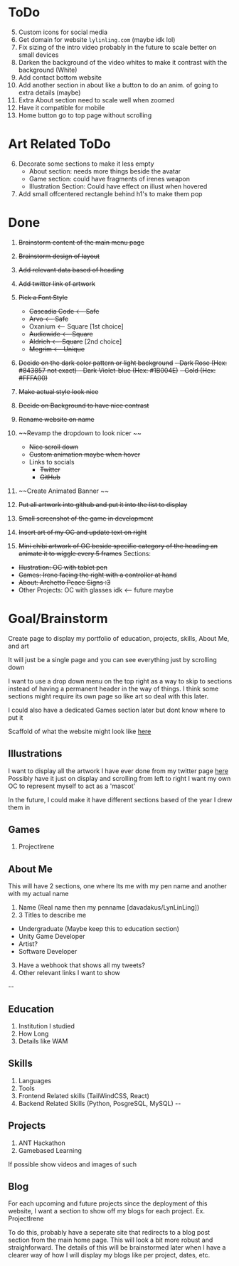 # ToDo
5. Custom icons for social media
11. Get domain for website `lylinling.com` (maybe idk lol)
12. Fix sizing of the intro video probably in the future to scale better on small devices
13. Darken the background of the video whites to make it contrast with the background (White)
14. Add contact bottom website
15. Add another section in about like a button to do an anim. of going to extra details (maybe)
16. Extra About section need to scale well when zoomed 
17. Have it compatible for mobile
18. Home button go to top page without scrolling

# Art Related ToDo
6. Decorate some sections to make it less empty
    - About section: needs more things beside the avatar
    - Game section: could have fragments of irenes weapon
    - Illustration Section: Could have effect on illust when hovered
7. Add small offcentered rectangle behind h1's to make them pop 



# Done
1. ~~Brainstorm content of the main menu page~~
2. ~~Brainstorm design of layout~~ 
3. ~~Add relevant data based of heading~~
4. ~~Add twitter link of artwork~~
6. ~~Pick a Font Style~~
    - ~~Cascadia Code <-- Safe~~
    - ~~Arvo <-- Safe~~
    - Oxanium <-- Square [1st choice]
    - ~~Audiowide <-- Square~~
    - ~~Aldrich <-- Square~~ [2nd choice]
    - ~~Megrim <-- Unique~~
7. ~~Decide on the dark color pattern or light background~~
    ~~- Dark Rose (Hex: #843857 not exact) <rose-900>~~
    ~~- Dark Violet-blue (Hex: #1B004E)~~
    ~~- Gold (Hex: #FFFA00)~~
8. ~~Make actual style look nice~~
9. ~~Decide on Background to have nice contrast~~
10. ~~Rename website on name~~
16. ~~Revamp the dropdown to look nicer ~~
    - ~~Nice scroll down~~
    - ~~Custom animation maybe when hover~~
    - Links to socials
        - ~~Twitter~~
        - ~~GitHub~~

1. ~~Create Animated Banner ~~
2. ~~Put all artwork into github and put it into the list to display~~ 
3. ~~Small screenshot of the game in development~~
4. ~~Insert art of my OC and update text on right~~
5. ~~Mini chibi artwork of OC beside specific category of the heading an animate it to wiggle every 5 frames~~
Sections:
- ~~Illustration: OC with tablet pen~~
- ~~Games: Irene facing the right with a controller at hand~~
- ~~About: Archetto Peace Signs :3~~
- Other Projects: OC with glasses idk <-- future maybe



# Goal/Brainstorm
Create page to display my portfolio of education, projects, skills, About Me, and art

It will just be a single page and you can see everything just by scrolling down

I want to use a drop down menu on the top right as a way to skip to sections instead of having a permanent header in the way of things. I think some sections might require its own page so like art so deal with this later.

I could also have a dedicated Games section later but dont know where to put it

Scaffold of what the website might look like [here](https://www.figma.com/board/efyMloz2dygVGB7CYdJpNZ/Personal-Website?node-id=0-1&p=f&t=E5KB9fY22bN09vh6-0)
## Illustrations
I want to display all the artwork I have ever done from my twitter page [here](https://x.com/LyNLinLing)
Possibly have it just on display and scrolling from left to right
I want my own OC to represent myself to act as a 'mascot'

In the future, I could make it have different sections based of the year I drew them in

## Games
1. ProjectIrene

## About Me
This will have 2 sections, one where Its me with my pen name and another with my actual name
1. Name (Real name then my penname [davadakus/LynLinLing])
2. 3 Titles to describe me
- Undergraduate (Maybe keep this to education section)
- Unity Game Developer
- Artist?
- Software Developer
3. Have a webhook that shows all my tweets?
4. Other relevant links I want to show

--
## Education
1. Institution I studied
2. How Long
3. Details like WAM

## Skills
1. Languages
2. Tools
3. Frontend Related skills (TailWindCSS, React)
4. Backend Related Skills (Python, PosgreSQL, MySQL)
--

## Projects
1. ANT Hackathon 
2. Gamebased Learning

If possible show videos and images of such




## Blog
For each upcoming and future projects since the deployment of this website, I want a section to show off my blogs for each project. Ex. ProjectIrene

To do this, probably have a seperate site that redirects to a blog post section from the main home page. This will look a bit more robust and straighforward.
The details of this will be brainstormed later when I have a clearer way of how I will display my blogs like per project, dates, etc.
